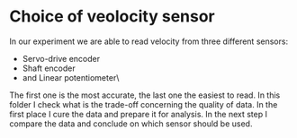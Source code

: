 # Choice of veolocity sensor
In our experiment we are able to read velocity from three different sensors:
 - Servo-drive encoder
 -  Shaft encoder
 - and Linear potentiometer\
     
The first one is the most accurate, the last one the easiest to read.
In this folder I check what is the trade-off concerning the quality of data.
In the first place I cure the data and prepare it for analysis.
In the next step I compare the data and conclude on which sensor should be used.

